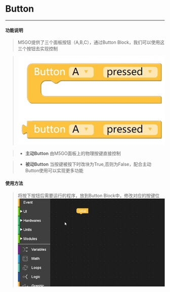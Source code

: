 # Button
_____________________________

#### 功能说明

>M5GO提供了三个面板按钮（A,B,C），通过Button Block，我们可以使用这三个按钮去实现控制

>![Button](/image/Program_structure/Button.png)

>* __主动Button__
由M5GO面板上的物理按键直接控制

>* __被动Button__
当按键被按下时改块为True,否则为False，配合主动Button使用可以实现更多功能

#### 使用方法

>将按下按钮后需要运行的程序，放到Button Block中，修改对应的按键位
>![Button_Connect](/image/Program_structure/Button_connect.gif)
